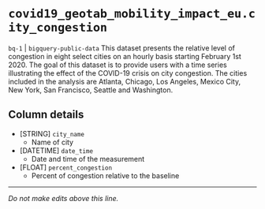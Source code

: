 # `covid19_geotab_mobility_impact_eu.city_congestion`
`bq-1` | `bigquery-public-data`
This dataset presents the relative level of congestion in eight select cities on an hourly basis starting February 1st 2020. The goal of this dataset is to provide users with a time series illustrating the effect of the COVID-19 crisis on city congestion. The cities included in the analysis are Atlanta, Chicago, Los Angeles, Mexico City, New York, San Francisco, Seattle and Washington.

## Column details
* [STRING]    `city_name`
  - Name of city
* [DATETIME]  `date_time`
  - Date and time of the measurement
* [FLOAT]     `percent_congestion`
  - Percent of congestion relative to the baseline

-------------------------------------------------------------------------------
*Do not make edits above this line.*
